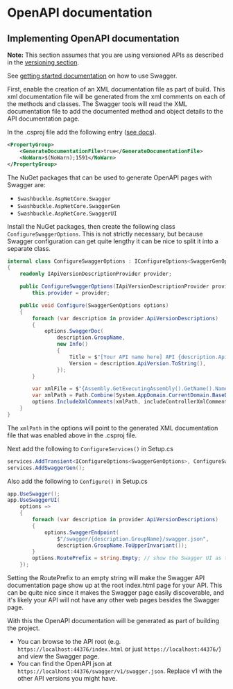 # OpenAPI documentation

## Implementing OpenAPI documentation

**Note:** This section assumes that you are using versioned APIs as described in the [versioning section](Routing.md).

See [getting started documentation](https://docs.microsoft.com/en-us/aspnet/core/tutorials/getting-started-with-swashbuckle?view=aspnetcore-2.2&tabs=visual-studio) on how to use Swagger.

First, enable the creation of an XML documentation file as part of build.
This xml documentation file will be generated from the xml comments on each of the methods and classes.
The Swagger tools will read the XML documentation file to add the documented method and object details to the API documentation page.

In the .csproj file add the following entry ([see docs](https://docs.microsoft.com/en-us/aspnet/core/tutorials/getting-started-with-swashbuckle?view=aspnetcore-2.2&tabs=visual-studio#xml-comments)).

```xml
<PropertyGroup>
    <GenerateDocumentationFile>true</GenerateDocumentationFile>
    <NoWarn>$(NoWarn);1591</NoWarn>
</PropertyGroup>
```

The NuGet packages that can be used to generate OpenAPI pages with Swagger are:

- `Swashbuckle.AspNetCore.Swagger`
- `Swashbuckle.AspNetCore.SwaggerGen`
- `Swashbuckle.AspNetCore.SwaggerUI`

Install the NuGet packages, then create the following class `ConfigureSwaggerOptions`.
This is not strictly necessary, but because Swagger configuration can get quite lengthy it can be nice to split it into a separate class.

```csharp
internal class ConfigureSwaggerOptions : IConfigureOptions<SwaggerGenOptions>
{
    readonly IApiVersionDescriptionProvider provider;

    public ConfigureSwaggerOptions(IApiVersionDescriptionProvider provider) =>
        this.provider = provider;

    public void Configure(SwaggerGenOptions options)
    {
        foreach (var description in provider.ApiVersionDescriptions)
        {
            options.SwaggerDoc(
                description.GroupName,
                new Info()
                {
                    Title = $"[Your API name here] API {description.ApiVersion}",
                    Version = description.ApiVersion.ToString(),
                });
        }

        var xmlFile = $"{Assembly.GetExecutingAssembly().GetName().Name}.xml";
        var xmlPath = Path.Combine(System.AppDomain.CurrentDomain.BaseDirectory, xmlFile);
        options.IncludeXmlComments(xmlPath, includeControllerXmlComments: false);
    }
}
```

The `xmlPath` in the options will point to the generated XML documentation file that was enabled above in the .csproj file.

Next add the following to `ConfigureServices()` in Setup.cs

```csharp
services.AddTransient<IConfigureOptions<SwaggerGenOptions>, ConfigureSwaggerOptions>();
services.AddSwaggerGen();
```

Also add the following to `Configure()` in Setup.cs

```csharp
app.UseSwagger();
app.UseSwaggerUI(
    options =>
    {
        foreach (var description in provider.ApiVersionDescriptions)
        {
            options.SwaggerEndpoint(
                $"/swagger/{description.GroupName}/swagger.json",
                description.GroupName.ToUpperInvariant());
        }
        options.RoutePrefix = string.Empty; // show the Swagger UI as the app root page
    });
```

Setting the RoutePrefix to an empty string will make the Swagger API documentation page show up at the root index.html page for your API.
This can be quite nice since it makes the Swagger page easily discoverable, and it's likely your API will not have any other web pages besides the Swagger page.

With this the OpenAPI documentation will be generated as part of building the project.

- You can browse to the API root (e.g. `https://localhost:44376/index.html` or just `https://localhost:44376/`) and view the Swagger page.
- You can find the OpenAPI json at `https://localhost:44376/swagger/v1/swagger.json`. Replace v1 with the other API versions you might have.